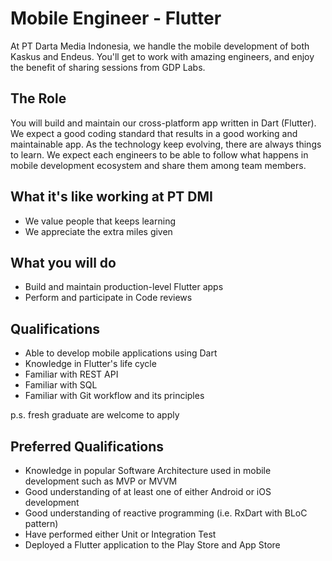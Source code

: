 
# Mobile Engineer - Flutter

At PT Darta Media Indonesia, we handle the mobile development of both Kaskus and Endeus. You'll get to work with amazing engineers, and enjoy the benefit of sharing sessions from GDP Labs.

## The Role

You will build and maintain our cross-platform app written in Dart (Flutter). We expect a good coding standard that results in a good working and maintainable app. As the technology keep evolving, there are always things to learn. We expect each engineers to be able to follow what happens in mobile development ecosystem and share them among team members.

## What it's like working at PT DMI

- We value people that keeps learning
- We appreciate the extra miles given

## What you will do

- Build and maintain production-level Flutter apps
- Perform and participate in Code reviews

## Qualifications

- Able to develop mobile applications using Dart
- Knowledge in Flutter's life cycle
- Familiar with REST API
- Familiar with SQL
- Familiar with Git workflow and its principles

p.s. fresh graduate are welcome to apply

## Preferred Qualifications

- Knowledge in popular Software Architecture used in mobile development such as MVP or MVVM
- Good understanding of at least one of either Android or iOS development
- Good understanding of reactive programming (i.e. RxDart with BLoC pattern)
- Have performed either Unit or Integration Test
- Deployed a Flutter application to the Play Store and App Store
